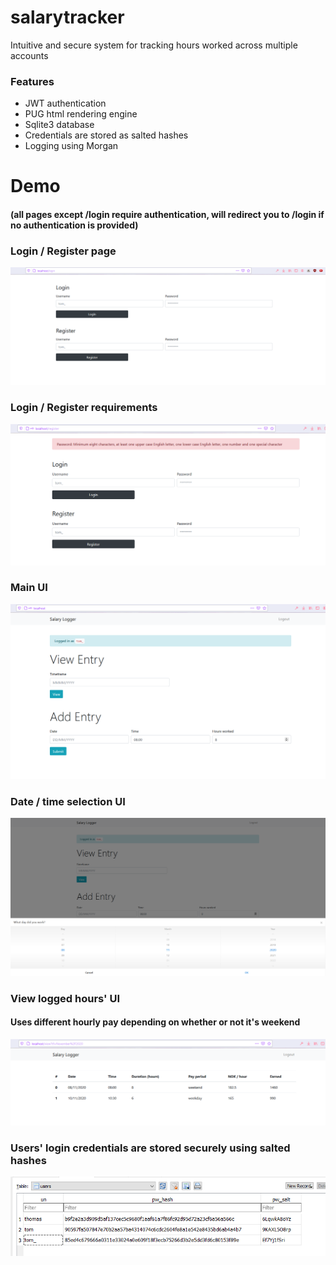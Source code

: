 # salarytracker
 Intuitive and secure system for tracking hours worked across multiple accounts

### Features
* JWT authentication
* PUG html rendering engine
* Sqlite3 database
* Credentials are stored as salted hashes
* Logging using Morgan

# Demo
#### (all pages except /login require authentication, will redirect you to /login if no authentication is provided)

### Login / Register page
![](https://raw.githubusercontent.com/ThomasSelvig/salarytracker/main/demo/loginpage.png)

### Login / Register requirements
![](https://raw.githubusercontent.com/ThomasSelvig/salarytracker/main/demo/loginpage_requirements.png)


### Main UI
![](https://raw.githubusercontent.com/ThomasSelvig/salarytracker/main/demo/index.png)

### Date / time selection UI
![](https://raw.githubusercontent.com/ThomasSelvig/salarytracker/main/demo/selection_ui.png)

### View logged hours' UI
#### Uses different hourly pay depending on whether or not it's weekend
![](https://raw.githubusercontent.com/ThomasSelvig/salarytracker/main/demo/view_logged.png)

### Users' login credentials are stored securely using salted hashes
![](https://raw.githubusercontent.com/ThomasSelvig/salarytracker/main/demo/salted_hashes.png)
